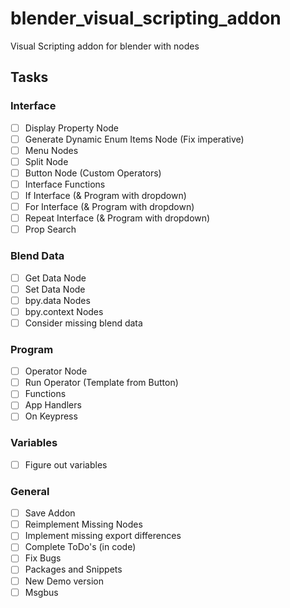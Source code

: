 # blender_visual_scripting_addon
Visual Scripting addon for blender with nodes

## Tasks
### Interface
- [ ] Display Property Node
- [ ] Generate Dynamic Enum Items Node (Fix imperative)
- [ ] Menu Nodes
- [ ] Split Node
- [ ] Button Node (Custom Operators)
- [ ] Interface Functions
- [ ] If Interface (& Program with dropdown)
- [ ] For Interface (& Program with dropdown)
- [ ] Repeat Interface (& Program with dropdown)
- [ ] Prop Search

### Blend Data
- [ ] Get Data Node
- [ ] Set Data Node
- [ ] bpy.data Nodes
- [ ] bpy.context Nodes
- [ ] Consider missing blend data

### Program
- [ ] Operator Node
- [ ] Run Operator (Template from Button)
- [ ] Functions
- [ ] App Handlers
- [ ] On Keypress

### Variables
- [ ] Figure out variables

### General
- [ ] Save Addon
- [ ] Reimplement Missing Nodes
- [ ] Implement missing export differences
- [ ] Complete ToDo's (in code)
- [ ] Fix Bugs
- [ ] Packages and Snippets
- [ ] New Demo version
- [ ] Msgbus